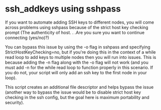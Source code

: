 # ssh_addkeys using sshpass

If you want to automate adding SSH keys to different nodes, you will come across problems using sshpass because of the strict host key checking prompt (The authenticity of host. . .Are you sure you want to continue connecting (yes/no)?)

You can bypass this issue by using the -o flag in sshpass and specifying StrictHostKeyChecking=no, but if you're doing this in the context of a while read loop to add keys to multiple nodes then you will run into issues. This is because adding the -n flag along with the -o flag will not work (and you must add -n for the while read loop to function properly in this scenario. If you do not, your script will only add an ssh key to the first node in your loop).

This script creates an additional file descriptor and helps bypass the issue (another way to bypass the issue would be to disable strict host key checking in the ssh config, but the goal here is maximum portability and security).
